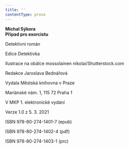 ```yaml
---
title: ''
contentType: prose
---
```


<section>

**Michal Sýkora  
Případ pro exorcistu**

Detektivní román

</section>

<section>

Edice Detektivka

Ilustrace na obálce mossolainen nikolai/Shutterstock.com

Redakce Jaroslava Bednářová

</section>

<section>

Vydala Městská knihovna v Praze

Mariánské nám. 1, 115 72 Praha 1

</section>

<section>

V MKP 1. elektronické vydání

Verze 1.0 z 5. 3. 2021

</section>

<section>

ISBN 978-80-274-1401-7 (epub)

ISBN 978-80-274-1402-4 (pdf)

ISBN 978-80-274-1403-1 (prc)

</section>
